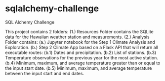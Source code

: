 # sqlalchemy-challenge
SQL Alchemy Challenge

This project contains 2 folders:
(1.) Resources Folder contains the SQLite data for the Hawaiian weather station and measurements.
(2.) Analysis Folder contains:
(a.) Jupyter notebook for the Step 1 Climate Analysis and Exploration.
(b.) Step 2 Climate App based on a Flask API that will return all executable routes:
(b.1) Dates and precipitation.
(b.2) List of stations.
(b.3) Temperature observations for the previous year for the most active station.
(b.4) Minimum, maximum, and average temperature greater than or equal to the input start date.
(b.5) Minimum, maximum, and average temperature between the input start and end dates.
